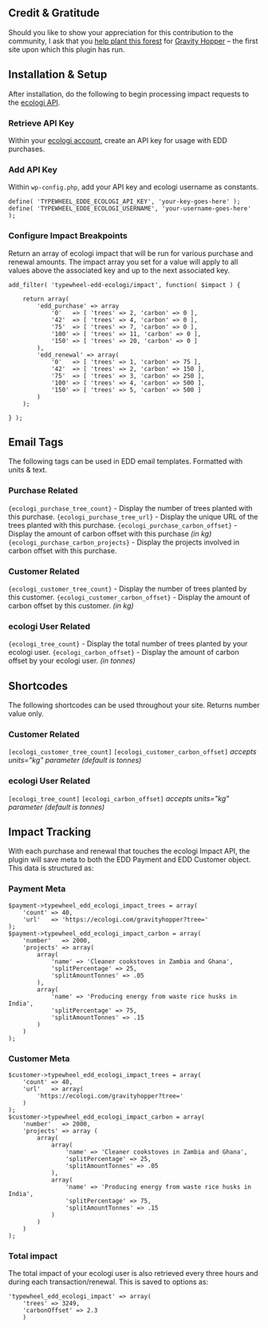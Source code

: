 ## Credit & Gratitude
Should you like to show your appreciation for this contribution to the community, I ask that you [help plant this forest](https://ecologi.com/gravityhopper?r=6102fa245a5109238b1f2de6) for [Gravity Hopper](https://gravityhopper.com) – the first site upon which this plugin has run.

## Installation & Setup
After installation, do the following to begin processing impact requests to the [ecologi API](https://docs.ecologi.com/docs/public-api-docs/API/Impact-API.v1.yaml).

### Retrieve API Key
Within your [ecologi account](https://ecologi.com/settings/), create an API key for usage with EDD purchases.

### Add API Key
Within `wp-config.php`, add your API key and ecologi username as constants.

```
define( 'TYPEWHEEL_EDDE_ECOLOGI_API_KEY', 'your-key-goes-here' );
define( 'TYPEWHEEL_EDDE_ECOLOGI_USERNAME', 'your-username-goes-here' );
```

### Configure Impact Breakpoints
Return an array of ecologi impact that will be run for various purchase and renewal amounts. The impact array you set for a value will apply to all values above the associated key and up to the next associated key.
```
add_filter( 'typewheel-edd-ecologi/impact', function( $impact ) {

    return array(
        'edd_purchase' => array
            '0'   => [ 'trees' => 2, 'carbon' => 0 ],
            '42'  => [ 'trees' => 4, 'carbon' => 0 ],
            '75'  => [ 'trees' => 7, 'carbon' => 0 ],
            '100' => [ 'trees' => 11, 'carbon' => 0 ],
            '150' => [ 'trees' => 20, 'carbon' => 0 ]
        ),
        'edd_renewal' => array(
            '0'   => [ 'trees' => 1, 'carbon' => 75 ],
            '42'  => [ 'trees' => 2, 'carbon' => 150 ],
            '75'  => [ 'trees' => 3, 'carbon' => 250 ],
            '100' => [ 'trees' => 4, 'carbon' => 500 ],
            '150' => [ 'trees' => 5, 'carbon' => 500 ]
        )
    );

} );
```

## Email Tags
The following tags can be used in EDD email templates. Formatted with units & text.

### Purchase Related
`{ecologi_purchase_tree_count}` - Display the number of trees planted with this purchase.
`{ecologi_purchase_tree_url}` - Display the unique URL of the trees planted with this purchase.
`{ecologi_purchase_carbon_offset}` - Display the amount of carbon offset with this purchase *(in kg)*
`{ecologi_purchase_carbon_projects}` - Display the projects involved in carbon offset with this purchase.

### Customer Related
`{ecologi_customer_tree_count}` - Display the number of trees planted by this customer.
`{ecologi_customer_carbon_offset}` - Display the amount of carbon offset by this customer. *(in kg)*

### ecologi User Related
`{ecologi_tree_count}` - Display the total number of trees planted by your ecologi user.
`{ecologi_carbon_offset}` - Display the amount of carbon offset by your ecologi user. *(in tonnes)*

## Shortcodes
The following shortcodes can be used throughout your site. Returns number value only.

### Customer Related
`[ecologi_customer_tree_count]`
`[ecologi_customer_carbon_offset]` *accepts units="kg" parameter (default is tonnes)*

### ecologi User Related
`[ecologi_tree_count]`
`[ecologi_carbon_offset]` *accepts units="kg" parameter (default is tonnes)*


## Impact Tracking
With each purchase and renewal that touches the ecologi Impact API, the plugin will save meta to both the EDD Payment and EDD Customer object. This data is structured as:

### Payment Meta
```
$payment->typewheel_edd_ecologi_impact_trees = array(
    'count' => 40,
    'url'   => 'https://ecologi.com/gravityhopper?tree='
);
$payment->typewheel_edd_ecologi_impact_carbon = array(
    'number'   => 2000,
    'projects' => array(
        array(
            'name' => 'Cleaner cookstoves in Zambia and Ghana',
            'splitPercentage' => 25,
            'splitAmountTonnes' => .05
        ),
        array(
            'name' => 'Producing energy from waste rice husks in India',
            'splitPercentage' => 75,
            'splitAmountTonnes' => .15
        )
    )
);
```

### Customer Meta
```
$customer->typewheel_edd_ecologi_impact_trees = array(
    'count' => 40,
    'url'   => array(
        'https://ecologi.com/gravityhopper?tree='
    )
);
$customer->typewheel_edd_ecologi_impact_carbon = array(
    'number'   => 2000,
    'projects' => array (
        array(
            array(
                'name' => 'Cleaner cookstoves in Zambia and Ghana',
                'splitPercentage' => 25,
                'splitAmountTonnes' => .05
            ),
            array(
                'name' => 'Producing energy from waste rice husks in India',
                'splitPercentage' => 75,
                'splitAmountTonnes' => .15
            )
        )
    )
);
```

### Total impact
The total impact of your ecologi user is also retrieved every three hours and during each transaction/renewal. This is saved to options as:
```
'typewheel_edd_ecologi_impact' => array(
    'trees' => 3249,
    'carbonOffset' => 2.3
    )
```
